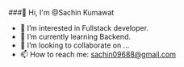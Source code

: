 ###👋 Hi, I'm @Sachin Kumawat



- 🔭 I’m interested in Fullstack developer.
- 🌱 I’m currently learning Backend.
- 👯 I’m looking to collaborate on ...
- 📫 How to reach me: sachin09688@gmail.com

